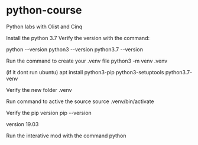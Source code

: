 # python-course
Python labs with Olist and Cinq

Install the python 3.7
Verify the version with the command:

python --version
python3 --version
python3.7 --version

Run the command to create your .venv file
python3 -m venv .venv  

(if it dont run ubuntu)
apt install python3-pip python3-setuptools python3.7-venv

Verify the new folder .venv

Run command to active the source
source .venv/bin/activate 

Verify the pip version
pip --version

version 19.03

Run the interative mod with the command
python
